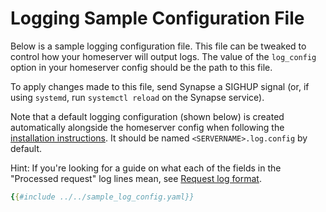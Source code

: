 # Logging Sample Configuration File

Below is a sample logging configuration file. This file can be tweaked to control how your
homeserver will output logs. The value of the `log_config` option in your homeserver config
should be the path to this file.

To apply changes made to this file, send Synapse a SIGHUP signal (or, if using `systemd`, run
`systemctl reload` on the Synapse service).

Note that a default logging configuration (shown below) is created automatically alongside
the homeserver config when following the [installation instructions](../../setup/installation.md).
It should be named `<SERVERNAME>.log.config` by default.

Hint: If you're looking for a guide on what each of the fields in the "Processed request" log lines mean,
see [Request log format](../administration/request_log).

```yaml
{{#include ../../sample_log_config.yaml}}
```
